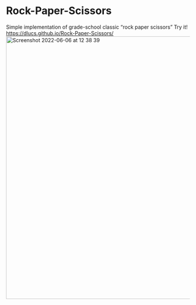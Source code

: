 # Rock-Paper-Scissors
Simple implementation of grade-school classic “rock paper scissors”
Try it! https://dlucs.github.io/Rock-Paper-Scissors/
<img width="718" alt="Screenshot 2022-06-06 at 12 38 39" src="https://user-images.githubusercontent.com/99974795/172145538-0b3ae319-4d08-4a0b-952e-6d7ff1391be8.png">
